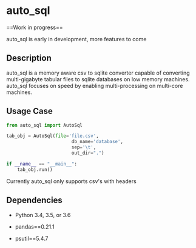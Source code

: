 # auto_sql


==Work in progress== 

auto_sql is early in development,  more features to come

## Description

auto_sql is a memory aware csv to sqlite converter capable of converting multi-gigabyte tabular files to sqlite
databases on low memory machines. auto_sql focuses on speed by enabling multi-processing on multi-core machines.


## Usage Case

```python
from auto_sql import AutoSql

tab_obj = AutoSql(file='file.csv',
                        db_name='database',
                        sep='\t',
                        out_dir=".")

if __name__ == "__main__":
    tab_obj.run()

```

Currently auto_sql only supports csv's with headers

## Dependencies

* Python 3.4, 3.5, or 3.6

* pandas==0.21.1


* psutil==5.4.7


